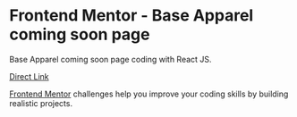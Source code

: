 # Frontend Mentor - Base Apparel coming soon page

Base Apparel coming soon page coding with React JS.

[Direct Link]()

[Frontend Mentor](https://www.frontendmentor.io) challenges help you improve your coding skills by building realistic projects.

